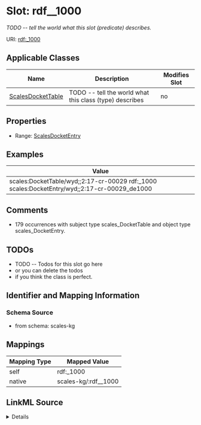 

# Slot: rdf__1000


_TODO -- tell the world what this slot (predicate) describes._





URI: [rdf:_1000](http://www.w3.org/1999/02/22-rdf-syntax-ns#_1000)



<!-- no inheritance hierarchy -->





## Applicable Classes

| Name | Description | Modifies Slot |
| --- | --- | --- |
| [ScalesDocketTable](../classes/ScalesDocketTable.md) | TODO -- tell the world what this class (type) describes |  no  |







## Properties

* Range: [ScalesDocketEntry](../classes/ScalesDocketEntry.md)






## Examples

| Value |
| --- |
| scales:DocketTable/wyd;;2:17-cr-00029 rdf:_1000 scales:DocketEntry/wyd;;2:17-cr-00029_de1000 |

## Comments

* 179 occurrences with subject type scales_DocketTable and object type scales_DocketEntry.

## TODOs

* TODO -- Todos for this slot go here
* or you can delete the todos
* if you think the class is perfect.

## Identifier and Mapping Information







### Schema Source


* from schema: scales-kg




## Mappings

| Mapping Type | Mapped Value |
| ---  | ---  |
| self | rdf:_1000 |
| native | scales-kg/:rdf__1000 |




## LinkML Source

<details>
```yaml
name: rdf__1000
description: TODO -- tell the world what this slot (predicate) describes.
todos:
- TODO -- Todos for this slot go here
- or you can delete the todos
- if you think the class is perfect.
comments:
- 179 occurrences with subject type scales_DocketTable and object type scales_DocketEntry.
examples:
- value: scales:DocketTable/wyd;;2:17-cr-00029 rdf:_1000 scales:DocketEntry/wyd;;2:17-cr-00029_de1000
from_schema: scales-kg
rank: 1000
slot_uri: rdf:_1000
alias: rdf__1000
domain_of:
- scales_DocketTable
range: scales_DocketEntry

```
</details>